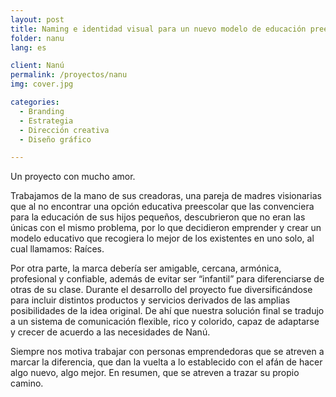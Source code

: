 ```yaml
---
layout: post
title: Naming e identidad visual para un nuevo modelo de educación preescolar
folder: nanu
lang: es

client: Nanú
permalink: /proyectos/nanu
img: cover.jpg

categories:
  - Branding
  - Estrategia
  - Dirección creativa
  - Diseño gráfico

---
```


Un proyecto con mucho amor.

Trabajamos de la mano de sus creadoras, una pareja de madres visionarias que al no encontrar una opción educativa preescolar que las convenciera para la educación de sus hijos pequeños, descubrieron que no eran las únicas con el mismo problema, por lo que decidieron emprender y crear un modelo educativo que recogiera lo mejor de los existentes en uno solo, al cual llamamos: Raíces.  

Por otra parte, la marca debería ser amigable, cercana, armónica, profesional y confiable, además de evitar ser “infantil” para diferenciarse de otras de su clase. Durante el desarrollo del proyecto fue diversificándose para incluir distintos productos y servicios derivados de las amplias posibilidades de la idea original. De ahí que nuestra solución final se tradujo a un sistema de comunicación flexible, rico y colorido, capaz de adaptarse y crecer de acuerdo a las necesidades de Nanú.  

Siempre nos motiva trabajar con personas emprendedoras que se atreven a marcar la diferencia, que dan la vuelta a lo establecido con el afán de hacer algo nuevo, algo mejor. En resumen, que se atreven a trazar su propio camino.
